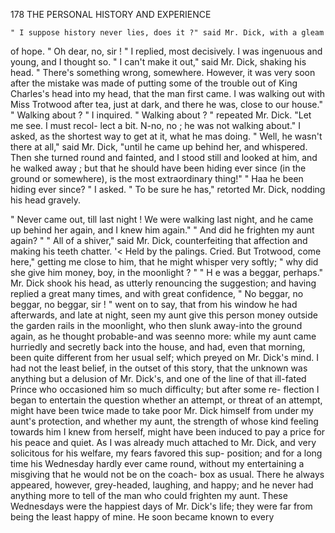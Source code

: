 178            THE PERSONAL HISTORY AND EXPERIENCE

    " I suppose history never lies, does it ?" said Mr. Dick, with a gleam
of hope.
    " Oh dear, no, sir ! " I replied, most decisively. I was ingenuous and
young, and I thought so.
    " I can't make it out," said Mr. Dick, shaking his head. " There's
something wrong, somewhere. However, it was very soon after the
mistake was made of putting some of the trouble out of King Charles's
head into my head, that the man first came. I was walking out with Miss
Trotwood after tea, just at dark, and there he was, close to our house."
    " Walking about ? " I inquired.
    " Walking about ? " repeated Mr. Dick. "Let me see. I must recol-
lect a bit. N-no, no ; he was not walking about."
    I asked, as the shortest way to get at it, what he mas doing.
    " Well, he wasn't there at all," said Mr. Dick, "until he came up behind
her, and whispered. Then she turned round and fainted, and I stood still
and looked at him, and he walked away ; but that he should have been hiding
ever since (in the ground or somewhere), is the most extraordinary thing!"
    " Haa he been hiding ever since? " I asked.
    " To be sure he has," retorted Mr. Dick, nodding his head gravely.

" Never came out, till last night ! We were walking last night, and he
came up behind her again, and I knew him again."
    " And did he frighten my aunt again? "
    " All of a shiver,"   said Mr. Dick, counterfeiting that affection and
making his teeth chatter. '&lt; Held by the palings. Cried. But Trotwood,
come here," getting me close to him, that he might whisper very softly;
" why did she give him money, boy, in the moonlight ? "
    " H e was a beggar, perhaps."
    Mr. Dick shook his head, as utterly renouncing the suggestion; and
having replied a great many times, and with great confidence, " No
beggar, no beggar, no beggar, sir ! " went on to say, that from his window
he had afterwards, and late at night, seen my aunt give this person money
outside the garden rails in the moonlight, who then slunk away-into the
ground again, as he thought probable-and was seenno more: while my aunt
came hurriedly and secretly back into the house, and had, even that morning,
been quite different from her usual self; which preyed on Mr. Dick's mind.
    I had not the least belief, in the outset of this story, that the unknown
was anything but a delusion of Mr. Dick's, and one of the line of that
ill-fated Prince who occasioned him so much difficulty; but after some re-
flection I began to entertain the question whether an attempt, or threat of an
attempt, might have been twice made to take poor Mr. Dick himself from
under my aunt's protection, and whether my aunt, the strength of whose
kind feeling towards him I knew from herself, might have been induced
to pay a price for his peace and quiet. As I was already much attached to
Mr. Dick, and very solicitous for his welfare, my fears favored this sup-
position; and for a long time his Wednesday hardly ever came round,
without my entertaining a misgiving that he would not be on the coach-
box as usual. There he always appeared, however, grey-headed, laughing,
and happy; and he never had anything more to tell of the man who
could frighten my aunt.
    These Wednesdays were the happiest days of Mr. Dick's life; they were
far from being the least happy of mine. He soon became known to every
